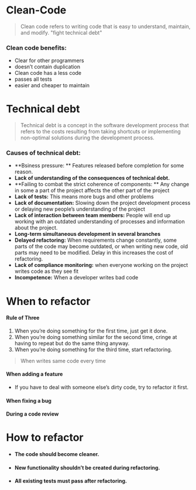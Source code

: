 # Clean-Code

> Clean code refers to writing code that is easy to understand, maintain, and modify. "fight technical debt"

### Clean code benefits:

* Clear for other programmers
* doesn’t contain duplication
* Clean code has a less code
* passes all tests
* easier and cheaper to maintain

# Technical debt

> Technical debt is a concept in the software development process that refers to the costs resulting from taking shortcuts or implementing non-optimal solutions during the development process.

### Causes of technical debt:

* **Bsiness pressure: ** Features released before completion for some reason.
* **Lack of understanding of the consequences of technical debt.**
* **Failing to combat the strict coherence of components: ** Any change in some a part of the project affects the other part of the project
* **Lack of tests:** This means more bugs and other problems
* **Lack of documentation:** Slowing down the project development process or delaying new people’s understanding of the project
* **Lack of interaction between team members:** People will end up working with an outdated understanding of processes and information about the project.
* **Long-term simultaneous development in several branches**
* **Delayed refactoring:** When requirements change constantly, some parts of the code may become outdated, or when writing new code, old parts may need to be modified. Delay in this increases the cost of refactoring.
* **Lack of compliance monitoring:** when everyone working on the project writes code as they see fit
* **Incompetence:** When a developer writes bad code

# When to refactor


#### Rule of Three

1. When you’re doing something for the first time, just get it done.
2. When you’re doing something similar for the second time, cringe at having to repeat but do the same thing anyway.
3. When you’re doing something for the third time, start refactoring.

> When writes same code every time

#### When adding a feature

* If you have to deal with someone else’s dirty code, try to refactor it first.

#### When fixing a bug

#### During a code review

# How to refactor

* #### The code should become cleaner.
* #### New functionality shouldn’t be created during refactoring.
* #### All existing tests must pass after refactoring.
